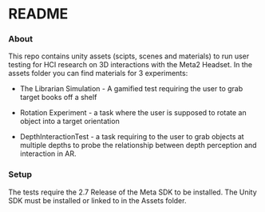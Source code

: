# README #


### About ###

This repo contains unity assets (scipts, scenes and materials) to run user testing for HCI research on 3D interactions with the Meta2 Headset. In the assets folder you can find materials for 3 experiments:

* The Librarian Simulation - A gamified test requiring the user to grab target books off a shelf

* Rotation Experiment - a task where the user is supposed to rotate an object into a target orientation

* DepthInteractionTest - a task requiring to the user to grab objects at multiple depths to probe the relationship between depth perception and interaction in AR.

### Setup ###

The tests require the 2.7 Release of the Meta SDK to be installed. The Unity SDK must be installed or linked to in the Assets folder.


